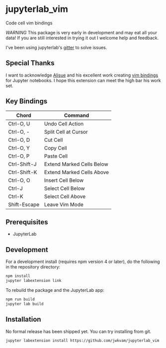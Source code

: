 # jupyterlab_vim

Code cell vim bindings

*WARNING* This package is very early in development and may eat all your data!
If you are still interested in trying it out I welcome help and feedback.

I've been using jupyterlab's [gitter](https://gitter.im/jupyterlab/jupyterlab) to solve issues.

## Special Thanks

I want to acknowledge [Alisue](https://github.com/lambdalisue) and his excellent work creating [vim bindings](https://github.com/lambdalisue/jupyter-vim-binding) for Jupyter notebooks.
I hope this extension can meet the high bar his work set.

## Key Bindings

| Chord        | Command                   |
| -----        | -------                   |
| Ctrl-O, U    | Undo Cell Action          |
| Ctrl-O, -    | Split Cell at Cursor      |
| Ctrl-O, D    | Cut Cell                  |
| Ctrl-O, Y    | Copy Cell                 |
| Ctrl-O, P    | Paste Cell                |
| Ctrl-Shift-J | Extend Marked Cells Below |
| Ctrl-Shift-K | Extend Marked Cells Above |
| Ctrl-O, O    | Insert Cell Below         |
| Ctrl-J       | Select Cell Below         |
| Ctrl-K       | Select Cell Above         |
| Shift-Escape | Leave Vim Mode            |

## Prerequisites

* JupyterLab

## Development

For a development install (requires npm version 4 or later), do the following in the repository directory:

```bash
npm install
jupyter labextension link
```

To rebuild the package and the JupyterLab app:

```bash
npm run build
jupyter lab build
```

## Installation

No formal release has been shipped yet.
You can try installing from git.

```bash
jupyter labextension install https://github.com/jwkvam/jupyterlab_vim
```


